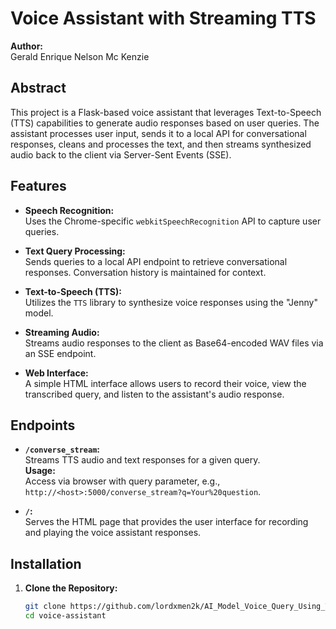 # Voice Assistant with Streaming TTS

**Author:**  
Gerald Enrique Nelson Mc Kenzie

## **Abstract**

This project is a Flask-based voice assistant that leverages Text-to-Speech (TTS) capabilities to generate audio responses based on user queries. The assistant processes user input, sends it to a local API for conversational responses, cleans and processes the text, and then streams synthesized audio back to the client via Server-Sent Events (SSE).

## Features

- **Speech Recognition:**  
  Uses the Chrome-specific `webkitSpeechRecognition` API to capture user queries.
  
- **Text Query Processing:**  
  Sends queries to a local API endpoint to retrieve conversational responses. Conversation history is maintained for context.

- **Text-to-Speech (TTS):**  
  Utilizes the `TTS` library to synthesize voice responses using the "Jenny" model.

- **Streaming Audio:**  
  Streams audio responses to the client as Base64-encoded WAV files via an SSE endpoint.

- **Web Interface:**  
  A simple HTML interface allows users to record their voice, view the transcribed query, and listen to the assistant's audio response.

## Endpoints

- **`/converse_stream`:**  
  Streams TTS audio and text responses for a given query.  
  **Usage:**  
  Access via browser with query parameter, e.g., `http://<host>:5000/converse_stream?q=Your%20question`.

- **`/`:**  
  Serves the HTML page that provides the user interface for recording and playing the voice assistant responses.

## Installation

1. **Clone the Repository:**

   ```bash
   git clone https://github.com/lordxmen2k/AI_Model_Voice_Query_Using_TTS_AI_Model.git
   cd voice-assistant
